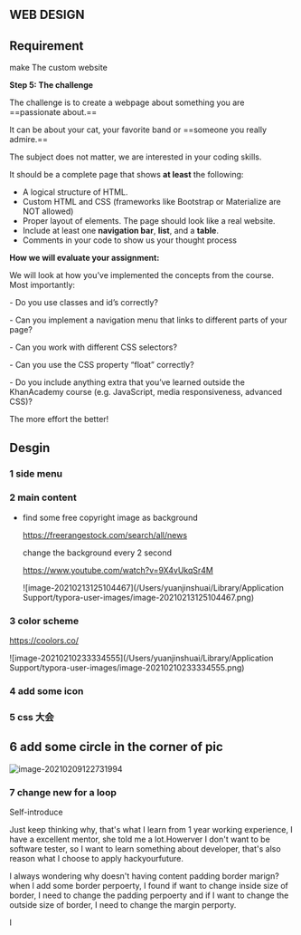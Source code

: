 ## WEB DESIGN



## Requirement


make The custom website

**Step 5: The challenge**


The challenge is to create a webpage about something you are ==passionate about.==

It can be about your cat, your favorite band or ==someone you really admire.==

The subject does not matter, we are interested in your coding skills.





It should be a complete page that shows **at least** the following:

- A logical structure of HTML.
- Custom HTML and CSS (frameworks like Bootstrap or Materialize are NOT allowed)
- Proper layout of elements. The page should look like a real website.
- Include at least one **navigation bar**, **list**, and a **table**.
- Comments in your code to show us your thought process



**How we will evaluate your assignment:**

We will look at how you’ve implemented the concepts from the course. Most importantly:

\- Do you use classes and id’s correctly?

\- Can you implement a navigation menu that links to different parts of your page?

\- Can you work with different CSS selectors?

\- Can you use the CSS property “float” correctly?

\- Do you include anything extra that you’ve learned outside the KhanAcademy course (e.g. JavaScript, media responsiveness, advanced CSS)?

The more effort the better! 





## Desgin

### 1 side menu



### 2 main content

* find some free copyright image as background

  https://freerangestock.com/search/all/news

  change the background every 2 second

  https://www.youtube.com/watch?v=9X4vUkqSr4M

  ![image-20210213125104467](/Users/yuanjinshuai/Library/Application Support/typora-user-images/image-20210213125104467.png)



### 3 color scheme

https://coolors.co/

![image-20210210233334555](/Users/yuanjinshuai/Library/Application Support/typora-user-images/image-20210210233334555.png)





###  4 add some icon 





### 5 css 大会





## 6 add some circle in the corner of pic

![image-20210209122731994](https://tva1.sinaimg.cn/large/008eGmZEly1gnh65cj09cj307e06qjtm.jpg)



### 7 change new for a loop





Self-introduce



Just keep thinking why, that's what I learn from 1 year working experience, I have a excellent mentor, she told me a lot.Howerver I don't want to be software tester, so I want to learn something about developer, that's also reason what I choose to apply hackyourfuture.



I always wondering why doesn't having content padding border marign?  when I add some border perpoerty, I found if want to change inside  size of border,  I need to change the padding perpoerty and if I want to change the outside size of border, I need to change the margin perporty.

























I 